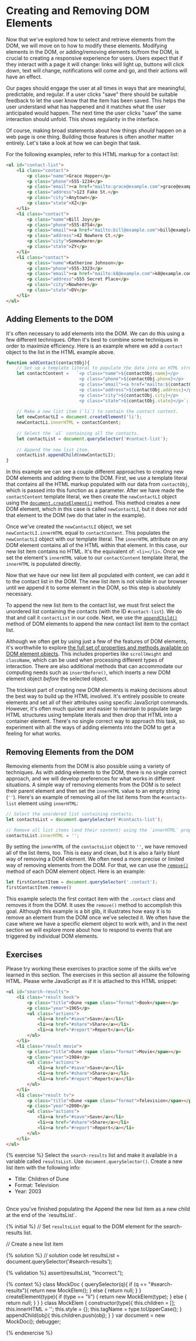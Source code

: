 # Creating and Removing DOM Elements

Now that we've explored how to select and retrieve elements from the DOM, we will move on to how to modify these elements. Modifying elements in the DOM, or adding/removing elements to/from the DOM, is crucial to creating a responsive experience for users. Users expect that if they interact with a page it will change: links will light up, buttons will click down, text will change, notifications will come and go, and their actions will have an effect.

Our pages should engage the user at all times in ways that are meaningful, predictable, and regular. If a user clicks "save" there should be suitable feedback to let the user know that the item has been saved. This helps the user understand what has happened and it matches what the user anticipated would happen. The next time the user clicks "save" the same interaction should unfold. This shows regularity in the interface. 

Of course, making broad statements about how things _should_ happen on a web page is one thing. Building those features is often another matter entirely. Let's take a look at how we can begin that task.

For the following examples, refer to this HTML markup for a contact list:

```html
<ul id="contact-list">
    <li class="contact">
        <p class="name">Grace Hopper</p>
        <p class="phone">555-1234</p>
        <p class="email"><a href="mailto:grace@example.com">grace@example.com</a></p>
        <p class="address">123 Fake St.</p>
        <p class="city">Anytown</p>
        <p class="state">XZ</p>
    </li>
    <li class="contact">
        <p class="name">Bill Joy</p>
        <p class="phone">555-8754</p>
        <p class="email"><a href="mailto:bill@example.com">bill@example.com</a></p>
        <p class="address">42 Nowhere Ct.</p>
        <p class="city">Somewhere</p>
        <p class="state">ZY</p>
    </li>
    <li class="contact">
        <p class="name">Katherine Johnson</p>
        <p class="phone">555-3323</p>
        <p class="email"><a href="mailto:k8@example.com">k8@example.com</a></p>
        <p class="address">555 Secret Place</p>
        <p class="city">Nowhere</p>
        <p class="state">DV</p>
    </li>
</ul>
```

## Adding Elements to the DOM
It's often necessary to add elements into the DOM. We can do this using a few different techniques. Often it's best to combine some techniques in order to maximize efficiency. Here is an example where we add a `contact` object to the list in the HTML example above.

```js
function addContact(contactObj){
    // Set up a template literal to populate the data into an HTML structure.
    let contactContent =   `<p class="name">${contactObj.name}</p>
                            <p class="phone">${contactObj.phone}</p>
                            <p class="email"><a href="mailto:${contactObj.email}">${contactObj.email}</a></p>
                            <p class="address">${contactObj.address}</p>
                            <p class="city">${contactObj.city}</p>
                            <p class="state">${contactObj.state}</p>`;
    
    // Make a new list item (`li`) to contain the contact content.
    let newContactLI = document.createElement('li');
    newContactLi.innerHTML = contactContent;
    
    // Select the `ul` containing all the contacts.
    let contactList = document.querySelector('#contact-list');
    
    // Append the new list item.
    contactList.appendChild(newContactLI);
}    
``` 
In this example we can see a couple different approaches to creating new DOM elements and adding them to the DOM. First, we use a template literal that contains all the HTML markup populated with our data from `contactObj`, which is passed into this function as a parameter. After we have made the `contactContent` template literal, we then create the `newContactLI` object using the [`document.createElement()`](https://developer.mozilla.org/en-US/docs/Web/API/Document/createElement) method. This method creates a new DOM element, which in this case is called `newContactLI`, but it does _not_ add that element to the DOM (we do that later in the example). 

Once we've created the `newContactLI` object, we set `newContactLI.innerHTML` equal to `contactContent`. This populates the `newContactLI` object with our template literal. The `innerHTML` attribute on any DOM element contains all of the HTML within that element. In this case, our new list item contains no HTML. It's the equivalent of: `<li></li>`. Once we set the element's `innerHTML` value to our `contactContent` template literal, the `innerHTML` is populated directly.

Now that we have our new list item all populated with content, we can add it to the contact list in the DOM. The new list item is not visible in our browser until we append it to some element in the DOM, so this step is absolutely necessary.

To append the new list item to the contact list, we must first select the unordered list containing the contacts (with the ID `#contact-list`). We do that and call it `contactList` in our code. Next, we use the [`appendChild()`](https://developer.mozilla.org/en-US/docs/Web/API/Node/appendChild) method of DOM elements to append the new contact list item to the contact list.

Although we often get by using just a few of the features of DOM elements, it's worthwhile to explore [the full set of properties and methods available on DOM element objects](https://developer.mozilla.org/en-US/docs/Web/API/element). This includes properties like `scrollHeight` and `className`, which can be used when processing different types of interaction. There are also additional methods that can accommodate our computing needs such as `insertBefore()`, which inserts a new DOM element object _before_ the selected object. 

The trickiest part of creating new DOM elements is making decisions about the best way to build up the HTML involved. It's entirely possible to create elements and set all of their attributes using specific JavaScript commands. However, it's often much quicker and easier to maintain to populate large HTML structures using template literals and then drop that HTML into a container element. There's no single correct way to approach this task, so experiment with all the ways of adding elements into the DOM to get a feeling for what works.

## Removing Elements from the DOM
Removing elements from the DOM is also possible using a variety of techniques. As with adding elements to the DOM, there is no single correct approach, and we will develop preferences for what works in different situations. A simple way of removing elements from the DOM is to select their parent element and then set the `innerHTML` value to an empty string (`''`). Here's an example of removing all of the list items from the `#contacts-list` element using `innerHTML`:

```js
// Select the unordered list containing contacts.
let contactsList = document.querySelector('#contacts-list');

// Remove all list items (and their content) using the `innerHTML` property.
contactsList.innerHTML = '';
```

By setting the `innerHTML` of the `contactsList` object to `''`, we have removed all of the list items, too. This is easy and clean, but it is also a fairly blunt way of removing a DOM element. We often need a more precise or limited way of removing elements from the DOM. For that, we can use the [`remove()`](https://developer.mozilla.org/en-US/docs/Web/API/ChildNode/remove) method of each DOM element object. Here is an example:

```js
let firstContactItem = document.querySelector('.contact');
firstContactItem.remove()
```

This example selects the first contact item with the `.contact` class and removes it from the DOM. It uses the `remove()` method to accomplish this goal. Although this example is a bit glib, it illustrates how easy it is to remove an element from the DOM once we've selected it. We often have the case where we have a specific element object to work with, and in the next section we will explore more about how to respond to events that are triggered by individual DOM elements. 


## Exercises
Please try working these exercises to practice some of the skills we've learned in this section. The exercises in this section all assume the following HTML. Please write JavaScript as if it is attached to this HTML snippet:

```html
<ul id="search-results">
    <li class="result book">
        <p class="title">Dune <span class="format">Book</span></p>
        <p class="year">1965</p>
        <ul class="actions">
            <li><a href="#save">Save</a></li>
            <li><a href="#share">Share</a></li>
            <li><a href="#report">Report</a></li>
        </ul>
    </li>
    <li class="result movie">
        <p class="title">Dune <span class="format">Movie</span></p>
        <p class="year">1984</p>
        <ul class="actions">
            <li><a href="#save">Save</a></li>
            <li><a href="#share">Share</a></li>
            <li><a href="#report">Report</a></li>
        </ul>
    </li>
    <li class="result tv">
        <p class="title">Dune <span class="format">Television</span></p>
        <p class="year">2000</p>
        <ul class="actions">
            <li><a href="#save">Save</a></li>
            <li><a href="#share">Share</a></li>
            <li><a href="#report">Report</a></li>
        </ul>
    </li>
</ul>
```

{% exercise %}
Select the <code>search-results</code> list and make it available in a variable called <code>resultsList</code>. Use <code>document.querySelector()</code>. Create a new list item with the following info:<br>
<ul>
    <li>Title: Children of Dune</li>
    <li>Format: Television</li>
    <li>Year: 2003</li>
</ul><br>
Once you've finished populating the Append the new list item as a new child at the end of the `resultsList`.

{% initial %}
// Set `resultsList` equal to the DOM element for the search-results list. 

// Create a new list item

{% solution %}
// solution code
let resultsList = document.querySelector('#search-results');

{% validation %}
assert(resultsList, "Incorrect.");

{% context %}
class MockDoc {
    querySelector(q){
        if (q == "#search-results"){
            return new MockElem();
        } else {
            return null;
        }
    }
    createElement(type){
        if (type == "li") {
            return new MockElem(type);
        } else {
            return null;
        }
    }
}
class MockElem {
    constructor(type){
        this.children = [];
        this.innerHTML = '';
        this.style = {};
        this.tagName = type.toUpperCase();
    }
    appendChild(obj){
        this.children.push(obj);
    }
}
var document = new MockDoc();
debugger;

{% endexercise %}
